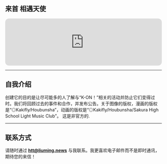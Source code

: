 ## 来首 相遇天使 
<iframe style="border-radius:12px" src="https://open.spotify.com/embed/track/122LTTfqKfL5G2Mo1rgC1g?utm_source=generator" width="100%" height="152" frameBorder="0" allowfullscreen="" allow="autoplay; clipboard-write; encrypted-media; fullscreen; picture-in-picture" loading="lazy"></iframe>

---

## 自我介绍
创建它的目的是让尽可能多的人了解与“K-ON！”相关的活动并防止它们变得过时。我们将回顾过去的事件和合作，并发布公告。关于图像的版权，漫画的版权是“◎Kakifly/Houbunsha”，动画的版权是“◎Kakifly/Houbunsha/Sakura High School Light Music Club”。 这是非官方的.

---


## 联系方式

请随时通过 **<htt@liuming.news>** 与我联系。我更喜欢电子邮件而不是即时通讯，期待您的来信！
